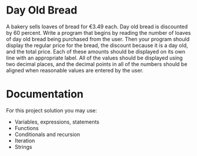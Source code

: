 # Day Old Bread

A bakery sells loaves of bread for €3.49 each. Day old bread is discounted by 60 percent. Write a program that begins by reading the number of loaves of day old bread being purchased from the user. Then your program should display the regular price for the bread, the discount because it is a day old, and the total price. Each of these amounts should be displayed on its own line with an appropriate label. All of the values should be displayed using two decimal places, and the decimal points in all of the numbers should be aligned when reasonable values are entered by the user.

# Documentation

For this project solution you may use:

- Variables, expressions, statements
- Functions
- Conditionals and recursion
- Iteration
- Strings
